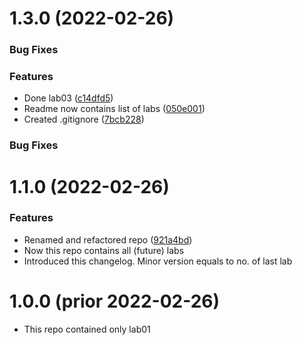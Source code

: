 # 1.3.0 (2022-02-26)

### Bug Fixes


### Features

- Done lab03 ([c14dfd5](https://github.com/ZONT3/rudn-matmod-labs/commit/c14dfd55f27b559d6bdea4ee613a21866da3af34))
- Readme now contains list of labs ([050e001](https://github.com/ZONT3/rudn-matmod-labs/commit/050e00151c2c0980fd16a883808bda0f1dce6b14))
- Created .gitignore ([7bcb228](https://github.com/ZONT3/rudn-matmod-labs/commit/7bcb22825c6c78414babf2cffa68499ced0cc8c5))

### Bug Fixes


# 1.1.0 (2022-02-26)

### Features

- Renamed and refactored repo ([921a4bd](https://github.com/ZONT3/rudn-matmod-labs/commit/921a4bd899c00266b55842e1ef23a1fa45212a1d))
- Now this repo contains all (future) labs
- Introduced this changelog. Minor version equals to no. of last lab


# 1.0.0 (prior 2022-02-26)

- This repo contained only lab01
